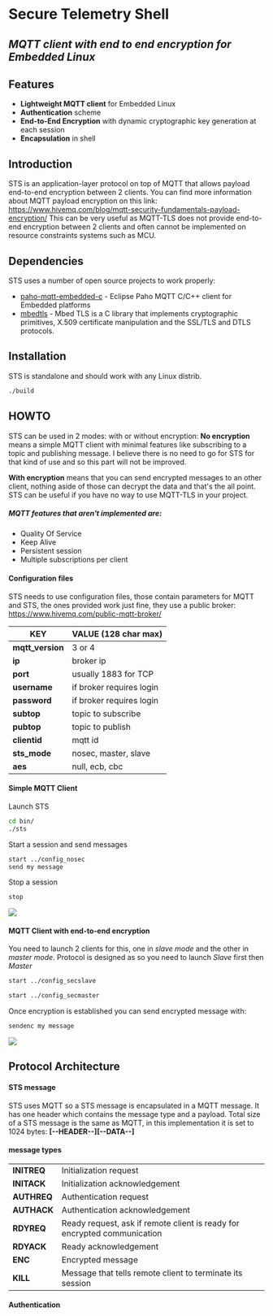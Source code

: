 # **Secure Telemetry Shell**
## *MQTT client with end to end encryption for Embedded Linux*

## **Features**

- **Lightweight MQTT client** for Embedded Linux
- **Authentication** scheme
- **End-to-End Encryption** with dynamic cryptographic key generation at each session
- **Encapsulation** in shell

## **Introduction**

STS is an application-layer protocol on top of MQTT that allows payload end-to-end encryption between 2 clients. You can find more information about MQTT payload encryption on this link: https://www.hivemq.com/blog/mqtt-security-fundamentals-payload-encryption/
This can be very useful as MQTT-TLS does not provide end-to-end encryption between 2 clients and often cannot be implemented on resource constraints systems such as MCU.

## **Dependencies**

STS uses a number of open source projects to work properly:

- [paho-mqtt-embedded-c](https://github.com/eclipse/paho.mqtt.embedded-c) - Eclipse Paho MQTT C/C++ client for Embedded platforms
- [mbedtls](https://github.com/ARMmbed/mbedtls) - Mbed TLS is a C library that implements cryptographic primitives, X.509 certificate manipulation and the SSL/TLS and DTLS protocols.

## **Installation**

STS is standalone and should work with any Linux distrib.

```sh
./build
```

## **HOWTO**
STS can be used in 2 modes: with or without encryption: 
**No encryption** means a simple MQTT client with minimal features like subscribing to a topic and publishing message. I believe there is no need to go for STS for that kind of use and so this part will not be improved.

**With encryption** means that you can send encrypted messages to an other client, nothing aside of those can decrypt the data and that's the all point. STS can be useful if you have no way to use MQTT-TLS in your project.

##### MQTT features that aren't implemented are:
- Quality Of Service
- Keep Alive
- Persistent session
- Multiple subscriptions per client

#### Configuration files
STS needs to use configuration files, those contain parameters for MQTT and STS, the ones provided work just fine, they use a public broker: https://www.hivemq.com/public-mqtt-broker/

| KEY  | VALUE (128 char max)| 
| ------------- | ------------- |
| **mqtt_version** | 3 or 4  |
| **ip**  | broker ip  |
| **port**  | usually 1883 for TCP  |
| **username**  | if broker requires login  |
| **password**  | if broker requires login  |
| **subtop**  | topic to subscribe  |
| **pubtop**  | topic to publish  |
| **clientid**  | mqtt id  |
| **sts_mode**  | nosec, master, slave  |
| **aes**  | null, ecb, cbc  |

#### Simple MQTT Client
Launch STS
```sh
cd bin/
./sts
```
Start a session and send messages
```sh
start ../config_nosec
send my message
```
Stop a session
```sh
stop
```
![](https://lh3.googleusercontent.com/pw/ACtC-3fWJpidfDiD1YTF5LUdR-51SwG6BRr_YcKd6ElosGafl6gYFAeVu0qoy1yRmqryBqbBDj8-31Op2_OeXn4s5Kw0zs4QCAmshudjTaIGmHzqw8oKudgPrWBjhOGh8X5V50clinjO1-sLYNVx8rMnQCby=w797-h234-no?authuser=0)
#### MQTT Client with end-to-end encryption
You need to launch 2 clients for this, one in *slave mode* and the other in *master mode*. Protocol is designed as so you need to launch *Slave* first then *Master*
```sh
start ../config_secslave
```
```sh
start ../config_secmaster
```
Once encryption is established you can send encrypted message with:
```sh
sendenc my message
```
![](https://lh3.googleusercontent.com/pw/ACtC-3ddcT_Ipsya29gPxqzpz5gUP-It-0Idc71cGCQ_8fxYWjNMR-nCiypmxKSkqGMgBvvO4A8qAieMYwap0i6gpb8-rVuy2Vg-G2ZDnishYSccI7mBIOi9D0XTaQfSg6rM3gmCLunG6ovq1kTqvDHf7gAJ=w1918-h578-no?authuser=0)

## **Protocol Architecture**
#### STS message
STS uses MQTT so a STS message is encapsulated in a MQTT message. It has one header which contains the message type and a payload. Total size of a STS message is the same as MQTT, in this implementation it is set to 1024 bytes:
**[--HEADER--][--DATA--]**

#### message types
|   | | 
| ------------- | ------------- |
| **INITREQ** | Initialization request |
| **INITACK**  | Initialization acknowledgement |
| **AUTHREQ**  | Authentication request |
| **AUTHACK**  | Authentication acknowledgement  |
| **RDYREQ**  | Ready request, ask if remote client is ready for encrypted communication |
| **RDYACK**  | Ready acknowledgement  |
| **ENC**  | Encrypted message  |
| **KILL**  | Message that tells remote client to terminate its session  |

#### Authentication
